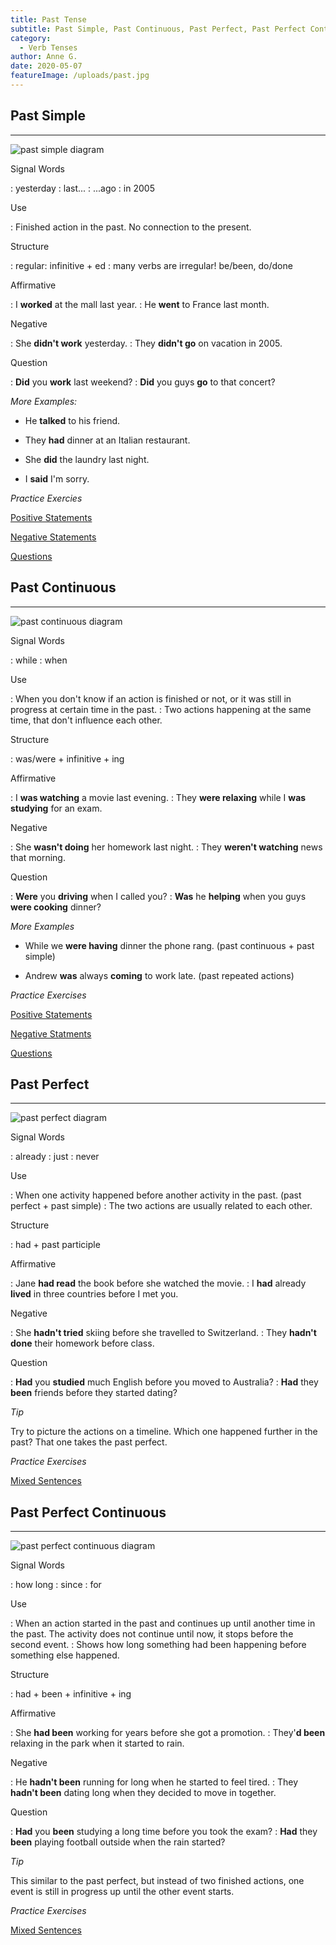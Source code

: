 ```yaml
---
title: Past Tense
subtitle: Past Simple, Past Continuous, Past Perfect, Past Perfect Continous 
category:
  - Verb Tenses
author: Anne G.
date: 2020-05-07
featureImage: /uploads/past.jpg
---
```


## Past Simple
- - -

![past simple diagram](/uploads/blog/past-simple.jpg)

Signal Words

:   yesterday
:   last...
:   ...ago
:   in 2005

Use

:   Finished action in the past. No connection to the present.

Structure

:   regular: infinitive + ed
:   many verbs are irregular! be/been, do/done

Affirmative

:   I **worked** at the mall last year.
:	He **went** to France last month.

Negative

:   She **didn't work** yesterday.
:   They **didn't go** on vacation in 2005.

Question

:   **Did** you **work** last weekend?
:   **Did** you guys **go** to that concert?

_More Examples:_

- He **talked** to his friend.

- They **had** dinner at an Italian restaurant.

- She **did** the laundry last night.

- I **said** I'm sorry.

_Practice Exercies_

[Positive Statements](https://www.englisch-hilfen.de/en/exercises/tenses/simple_past_statements2.htm)

[Negative Statements](https://www.englisch-hilfen.de/en/exercises/tenses/simple_past_negation_sentences.htm)

[Questions](https://www.englisch-hilfen.de/en/exercises/questions/simple_past.htm)


## Past Continuous
- - -

![past continuous diagram](/uploads/blog/past-cont.jpg)

Signal Words

:   while
:   when

Use

:   When you don't know if an action is finished or not, or it was still in progress at certain time in the past.
:   Two actions happening at the same time, that don't influence each other.

Structure

:   was/were + infinitive + ing

Affirmative

:   I **was watching** a movie last evening.
:	They **were relaxing** while I **was studying** for an exam.

Negative

:   She **wasn't doing** her homework last night.
:   They **weren't watching** news that morning.

Question

:   **Were** you **driving** when I called you?
:   **Was** he **helping** when you guys **were cooking** dinner?

_More Examples_

- While we **were having** dinner the phone rang. (past continuous + past simple)

- Andrew **was** always **coming** to work late. (past repeated actions)

_Practice Exercises_

[Positive Statements](https://www.englisch-hilfen.de/en/exercises/tenses/past_progressive_statements.htm)

[Negative Statments](https://www.englisch-hilfen.de/en/exercises/tenses/past_progressive_negation_sentences.htm)

[Questions](https://www.englisch-hilfen.de/en/exercises/questions/past_progressive.htm)

## Past Perfect
- - -

![past perfect diagram](/uploads/blog/past-perf.jpg)

Signal Words

:   already
:   just
:   never

Use

:   When one activity happened before another activity in the past. (past perfect + past simple)
:   The two actions are usually related to each other.

Structure

:   had + past participle

Affirmative

:   Jane **had read** the book before she watched the movie.
:   I **had** already **lived** in three countries before I met you.

Negative

:   She **hadn't tried** skiing before she travelled to Switzerland. 
:   They **hadn't done** their homework before class.

Question

:   **Had** you **studied** much English before you moved to Australia?
:   **Had** they **been** friends before they started dating?

_Tip_

Try to picture the actions on a timeline. Which one happened further in the past? That one takes the past perfect.

_Practice Exercises_

[Mixed Sentences](https://www.englisch-hilfen.de/en/exercises/tenses/past_perfect_mix.htm)

## Past Perfect Continuous
- - -

![past perfect continuous diagram](/uploads/blog/past-pc.jpg)

Signal Words

:   how long
:   since
:   for

Use

:   When an action started in the past and continues up until another time in the past. The activity does not continue until now, it stops before the second event.
:   Shows how long something had been happening before something else happened.

Structure

:   had + been + infinitive + ing

Affirmative

:   She **had been** working for years before she got a promotion.
:   They'**d been** relaxing in the park when it started to rain.

Negative

:   He **hadn't been** running for long when he started to feel tired. 
:   They **hadn't been** dating long when they decided to move in together.

Question

:   **Had** you **been** studying a long time before you took the exam?
:   **Had** they **been** playing football outside when the rain started?

_Tip_

This similar to the past perfect, but instead of two finished actions, one event is still in progress up until the other event starts.

_Practice Exercises_

[Mixed Sentences](https://www.englisch-hilfen.de/en/exercises/tenses/present_perfect_progressive_mix.htm)
